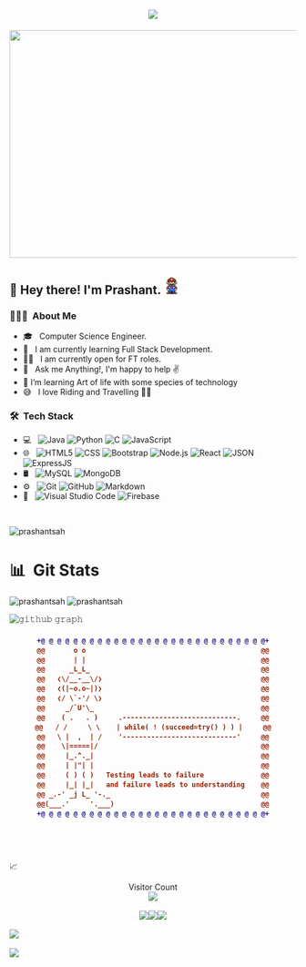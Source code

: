 <h3 align="center">

![](https://capsule-render.vercel.app/api?type=waving&color=gradient&height=100&section=header)
</h3>

<p align="center">
  <img src="https://media.giphy.com/media/u1WhXLjwgcXpHJBMRM/giphy.gif" height="400px" width="800px" />
</p>
<p
 <img align="center" alt="GIF" src="https://github.com/abhisheknaiidu/abhisheknaiidu/blob/master/code.gif?raw=true" width="500" height="320" />
</p>


<h2> 👋 Hey there! I'm Prashant. <img src="https://github.com/SatYu26/SatYu26/blob/master/Assets/Mario_Hello_Big.gif" width="30px"></h2>

<h3> 👨🏻‍💻 &nbsp;About Me </h3>

- 🎓 &nbsp;  Computer Science Engineer.
- 🌱 &nbsp; I am currently learning Full Stack Development.
- 👨‍💻 &nbsp; I am currently open for FT roles.
- 👻 &nbsp; Ask me Anything!, I'm happy to help ✌️ 
- 🌱 I’m learning Art of life with some species of technology<br>
- 😅 &nbsp; I love Riding and Travelling  🧑‍✈️

<h3> 🛠 &nbsp;Tech Stack</h3>

- 💻 &nbsp;
   ![Java](https://img.shields.io/badge/java-%23ED8B00.svg?style=plastic&logo=java&logoColor=white) 
  ![Python](https://img.shields.io/badge/-Python-333333?style=flat&logo=python)
  ![C](https://img.shields.io/badge/-C-000000?style=for-the-badge&logo=C)
  <!--![C++](https://img.shields.io/badge/-C++-333333?style=flat&logo=C%2B%2B&logoColor=00599C) -->
  ![JavaScript](https://img.shields.io/badge/-JavaScript-333333?style=flat&logo=javascript)
- 🌐 &nbsp;
  ![HTML5](https://img.shields.io/badge/-HTML5-333333?style=flat&logo=HTML5)
  ![CSS](https://img.shields.io/badge/-CSS-333333?style=flat&logo=CSS3&logoColor=1572B6)
  ![Bootstrap](https://img.shields.io/badge/-Bootstrap-333333?style=flat&logo=bootstrap&logoColor=563D7C)
  ![Node.js](https://img.shields.io/badge/-Node.js-333333?style=flat&logo=node.js)
  ![React](https://img.shields.io/badge/-React-333333?style=flat&logo=react)
  ![JSON](https://img.shields.io/badge/-json-02569B?style=flat&logo=json&link=https://github.com/BRdhanani)
  ![ExpressJS](https://img.shields.io/badge/-Express.js-787878?style=flat)
- 🛢 &nbsp;
  ![MySQL](https://img.shields.io/badge/-MySQL-333333?style=flat&logo=mysql)
  ![MongoDB](https://img.shields.io/badge/-MongoDB-333333?style=flat&logo=mongodb)
- ⚙️ &nbsp;
  ![Git](https://img.shields.io/badge/-Git-333333?style=flat&logo=git)
  ![GitHub](https://img.shields.io/badge/-GitHub-333333?style=flat&logo=github)
  ![Markdown](https://img.shields.io/badge/-Markdown-333333?style=flat&logo=markdown)
- 🔧 &nbsp;
  ![Visual Studio Code](https://img.shields.io/badge/-Visual%20Studio%20Code-333333?style=flat&logo=visual-studio-code&logoColor=007ACC)
  ![Firebase](https://img.shields.io/badge/-Firebase-FFA611?style=flat&logo=firebase&logoColor=FFFFFF)

</br>
<p align="left"> <img src="https://komarev.com/ghpvc/?username=prashantsah" alt="prashantsah" /> </p>



<h1 align="left"> 📊 &nbsp;Git Stats</h1>
<p>
  <img  src="https://github-readme-stats.vercel.app/api?username=prashantsah&&count_private=true&show_icons=true&theme=radical&include_all_commits=true" alt="prashantsah" />
<!-- <img  src="https://github-readme-stats.vercel.app/api/top-langs/?username=prashantsah&&count_private=true&show_icons=true&theme=radical&include_all_commits=true" alt="prashantsah" />
<!--<img width="48%" src="https://github-readme-stats.vercel.app/api?
  username=prashantsah&show_icons=true&theme=dracula&title_color=ff8000&text_color=ffffff&bg_color=6a6a6a&locale=en&hide_border=true" alt="prashantsah" /> 
   [](https://github-readme-streak-stats.herokuapp.com/?user=prashantsah&theme=tokyonight&hide_border=false)<br/> -->
 <img width="48%" src="https://github-readme-streak-stats.herokuapp.com/?user=prashantsah&theme=highcontrast&hide_border=true" alt="prashantsah" />
 </p> 

![𝚐𝚒𝚝𝚑𝚞𝚋 𝚐𝚛𝚊𝚙𝚑](https://github-readme-activity-graph.vercel.app/graph?username=prashantsah&theme=react-dark&hide_border=true&area=true)



<h4 align="center">
  
```diff
+@ @ @ @ @ @ @ @ @ @ @ @ @ @ @ @ @ @ @ @ @ @ @ @ @ @ @ @+
@@       o o                                           @@
@@       | |                                           @@
@@      _L_L_                                          @@
@@   ❮\/__-__\/❯                                       @@
@@   ❮(|~o.o~|)❯                                       @@
@@   ❮/ \`-'/ \❯                                       @@
@@     _/`U'\_                                         @@
@@    ( .   . )     .----------------------------.     @@
@@   / /     \ \    | while( ! (succeed=try() ) ) |     @@
@@   \ |  ,  | /    '----------------------------'     @@
@@    \|=====|/                                        @@
@@     |_.^._|                                         @@
@@     | |"| |                                         @@
@@     ( ) ( )   Testing leads to failure              @@
@@     |_| |_|   and failure leads to understanding    @@
@@ _.-' _j L_ '-._                                     @@
@@(___.'     '.___)                                    @@
+@ @ @ @ @ @ @ @ @ @ @ @ @ @ @ @ @ @ @ @ @ @ @ @ @ @ @ @+
```

</h4>  
  


<br/>

#

<summary>
  <g-emoji class="g-emoji" alias="chart_with_upwards_trend" fallback-src="https://github.githubassets.com/images/icons/emoji/unicode/1f4c8.png">📈</g-emoji>
  



 

<!--### ✍️ Random Dev Quote
![](https://quotes-github-readme.vercel.app/api?type=horizontal&theme=radical) -->

<br/>
<!--
<h3> 🤝🏻 &nbsp;Connect with Me </h3>

<p align="center">
 <a href="https://astream26.ga/"><img alt="Website" src="https://img.shields.io/badge/Website-https://astream26.ga-blue?style=flat-square&logo=google-chrome"></a>
 
<a href="http://portfolio37.herokuapp.com/"><img alt="Website" src="https://img.shields.io/badge/Website-http://portfolio37.herokuapp.com/-blue?style=flat-square&logo=google-chrome"></a>
<a href="https://www.linkedin.com/in/ashutosh-pandey-a258b6195/"><img alt="LinkedIn" src="https://img.shields.io/badge/LinkedIn-Ashutosh%20Pandey-blue?style=flat-square&logo=linkedin"></a>
<a href="https://www.instagram.com/ap.darknight/?hl=en"><img alt="Instagram" src="https://img.shields.io/badge/Instagram-ap.darknight-blue?style=flat-square&logo=instagram"></a>
<a href="mailto:pandeyashutosh150799@gmail.com"><img alt="Email" src="https://img.shields.io/badge/Email-pandeyashutosh150799@gmail.com-blue?style=flat-square&logo=gmail"></a>
</p>
</p> 
-->
<p align="center"> 
  Visitor Count<br>
<img src="https://profile-counter.glitch.me/prashantsah/count.svg" />
</p>


<p align="center">
<img align="" height='120px' src="https://github.com/aryashah2k/aryashah2k/blob/main/assets/Geometric%20White.gif" /><img align="" height='120px' src="https://raw.githubusercontent.com/rodrigograca31/rodrigograca31/master/matrix.svg" /><img align="" height='120px' src="https://github.com/aryashah2k/aryashah2k/blob/main/assets/Geometric%20White.gif" />
</p>

![](https://activity-graph.herokuapp.com/graph?username=prashantsah&theme=react-dark&area=true)

![](https://capsule-render.vercel.app/api?type=waving&color=gradient&height=100&section=footer)
